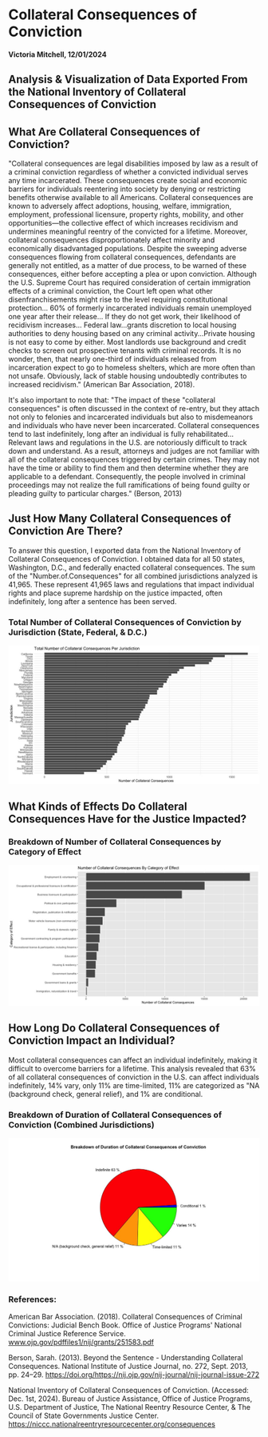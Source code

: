 <!DOCTYPE html>
<html>
  <head></head>
  <body>
    <h1>Collateral Consequences of Conviction</h1>
    <h4>Victoria Mitchell, 12/01/2024</h4>
    <h2>Analysis & Visualization of Data Exported From the National Inventory of Collateral Consequences of Conviction</h2>
    <h2>What Are Collateral Consequences of Conviction?</h2>
    <p>"Collateral consequences are legal disabilities imposed by law as a result of a criminal conviction regardless of whether a convicted individual serves any         time incarcerated. These consequences create social and economic barriers for individuals reentering into society by denying or restricting benefits otherwise       available to all Americans. Collateral consequences are known to adversely affect adoptions, housing, welfare, immigration, employment, professional                 licensure, property rights, mobility, and other opportunities—the collective effect of which increases recidivism and undermines meaningful reentry of the           convicted for a lifetime. Moreover, collateral consequences disproportionately affect minority and economically disadvantaged populations. Despite the               sweeping adverse consequences flowing from collateral consequences, defendants are generally not entitled, as a matter of due process, to be warned of these         consequences, either before accepting a plea or upon conviction. Although the U.S. Supreme Court has required consideration of certain immigration effects of         a criminal conviction, the Court left open what other disenfranchisements might rise to the level requiring constitutional protection... 60% of formerly             incarcerated individuals remain unemployed one year after their release... If they do not get work, their likelihood of recidivism increases... Federal               law...grants discretion to local housing authorities to deny housing based on any criminal activity...Private housing is not easy to come by either. Most           landlords use background and credit checks to screen out prospective tenants with criminal records.  It is no wonder, then, that nearly one-third of                 individuals released from incarceration expect to go to homeless shelters, which are more often than not unsafe. Obviously, lack of stable housing                   undoubtedly contributes to increased recidivism." (American Bar Association, 2018).</p>
  <p>It's also important to note that: "The impact of these "collateral consequences" is often discussed in the context of re-entry, but they attach not only to felonies and incarcerated individuals but also to misdemeanors and individuals who have never been incarcerated. Collateral consequences tend to last indefinitely, long after an individual is fully rehabilitated... Relevant laws and regulations in the U.S. are notoriously difficult to track down and understand. As a result, attorneys and judges are not familiar with all of the collateral consequences triggered by certain crimes. They may not have the time or ability to find them and then determine whether they are applicable to a defendant.  Consequently, the people involved in criminal proceedings may not realize the full ramifications of being found guilty or pleading guilty to particular charges." (Berson, 2013)</p>
    <h2>Just How Many Collateral Consequences of Conviction Are There?</h2>
    <p>To answer this question, I exported data from the National Inventory of Collateral Consequences of Conviction.  I obtained data for all 50 states, Washington, D.C., and federally enacted collateral consequences.  The sum of the "Number.of.Consequences" for all combined jurisdictions analyzed is 41,965.  These represent 41,965 laws and regulations that impact individual rights and place supreme hardship on the justice impacted, often indefinitely, long after a sentence has been served.</p>
    <h3>Total Number of Collateral Consequences of Conviction by Jurisdiction (State, Federal, & D.C.)</h3>
    <img src = "./collateral_consequences/total_consequences_per_jurisdiction.jpeg">
    <h2>What Kinds of Effects Do Collateral Consequences Have for the Justice Impacted?</h2>
    <h3>Breakdown of Number of Collateral Consequences by Category of Effect</h3>
    <img src = "./collateral_consequences/count_by_effect.jpeg">
    <h2>How Long Do Collateral Consequences of Conviction Impact an Individual?</h2>
    <p>Most collateral consequences can affect an individual indefinitely, making it difficult to overcome barriers for a lifetime. This analysis revealed that 63% of all collateral consequences of conviction in the U.S. can affect individuals indefinitely, 14% vary, only 11% are time-limited, 11% are categorized as "NA (background check, general relief), and 1% are conditional.</p>
    <h3>Breakdown of Duration of Collateral Consequences of Conviction (Combined Jurisdictions)</h3>
    <img src = "./collateral_consequences/breakdown_consequence_duration.jpeg">
    <h3>References:</h3>
    <p>American Bar Association. (2018). Collateral Consequences of Criminal Convictions: Judicial Bench Book. Office of Justice Programs' National Criminal Justice Reference Service. <a href = www.ojp.gov/pdffiles1/nij/grants/251583.pdf>www.ojp.gov/pdffiles1/nij/grants/251583.pdf</a></p>
    <p>Berson, Sarah. (2013). Beyond the Sentence - Understanding Collateral Consequences. National Institute of Justice Journal, no. 272, Sept. 2013, pp. 24–29. <a href = https://doi.org/https://nij.ojp.gov/nij-journal/nij-journal-issue-272>https://doi.org/https://nij.ojp.gov/nij-journal/nij-journal-issue-272</a></p>
  <p>National Inventory of Collateral Consequences of Conviction. (Accessed: Dec. 1st, 2024).  Bureau of Justice Assistance, Office of Justice Programs, U.S. Department of Justice, The National Reentry Resource Center, & The Council of State Governments Justice Center. <a href = https://niccc.nationalreentryresourcecenter.org/consequences >https://niccc.nationalreentryresourcecenter.org/consequences</a></p>
  </body>
</html>
